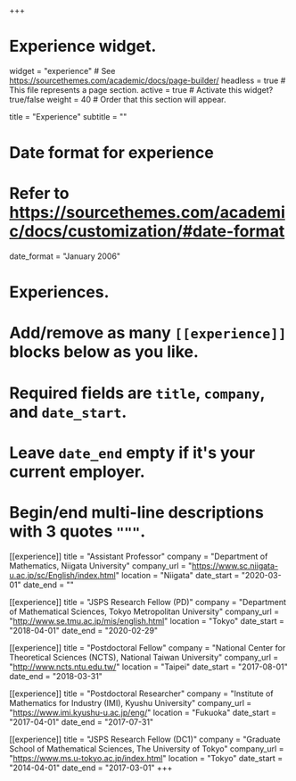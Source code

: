 +++
# Experience widget.
widget = "experience"  # See https://sourcethemes.com/academic/docs/page-builder/
headless = true  # This file represents a page section.
active = true  # Activate this widget? true/false
weight = 40  # Order that this section will appear.

title = "Experience"
subtitle = ""

# Date format for experience
#   Refer to https://sourcethemes.com/academic/docs/customization/#date-format
date_format = "January 2006"

# Experiences.
#   Add/remove as many `[[experience]]` blocks below as you like.
#   Required fields are `title`, `company`, and `date_start`.
#   Leave `date_end` empty if it's your current employer.
#   Begin/end multi-line descriptions with 3 quotes `"""`.
[[experience]]
  title = "Assistant Professor"
  company = "Department of Mathematics, Niigata University"
  company_url = "https://www.sc.niigata-u.ac.jp/sc/English/index.html"
  location = "Niigata"
  date_start = "2020-03-01"
  date_end = ""

[[experience]]
  title = "JSPS Research Fellow (PD)"
  company = "Department of Mathematical Sciences, Tokyo Metropolitan University"
  company_url = "http://www.se.tmu.ac.jp/mis/english.html"
  location = "Tokyo"
  date_start = "2018-04-01"
  date_end = "2020-02-29"

[[experience]]
  title = "Postdoctoral Fellow"
  company = "National Center for Theoretical Sciences (NCTS), National Taiwan University"
  company_url = "http://www.ncts.ntu.edu.tw/"
  location = "Taipei"
  date_start = "2017-08-01"
  date_end = "2018-03-31"

[[experience]]
  title = "Postdoctoral Researcher"
  company = "Institute of Mathematics for Industry (IMI), Kyushu University"
  company_url = "https://www.imi.kyushu-u.ac.jp/eng/"
  location = "Fukuoka"
  date_start = "2017-04-01"
  date_end = "2017-07-31"

[[experience]]
  title = "JSPS Research Fellow (DC1)"
  company = "Graduate School of Mathematical Sciences, The University of Tokyo"
  company_url = "https://www.ms.u-tokyo.ac.jp/index.html"
  location = "Tokyo"
  date_start = "2014-04-01"
  date_end = "2017-03-01"
+++

